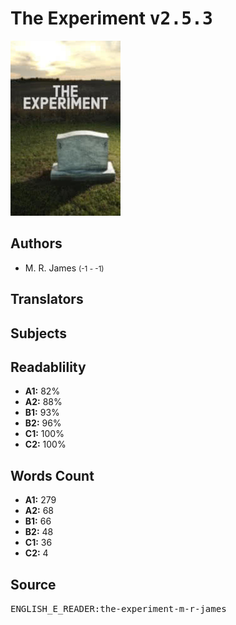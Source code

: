 # The Experiment <kbd>v2.5.3</kbd>

![](./cover.medium.jpg "")

## Authors


 - M. R. James <small>(-1 - -1)</small>

## Translators



## Subjects



## Readablility


 - **A1:** 82%
 - **A2:** 88%
 - **B1:** 93%
 - **B2:** 96%
 - **C1:** 100%
 - **C2:** 100%

## Words Count


 - **A1:** 279
 - **A2:** 68
 - **B1:** 66
 - **B2:** 48
 - **C1:** 36
 - **C2:** 4

## Source


<kbd>ENGLISH_E_READER:the-experiment-m-r-james</kbd>
